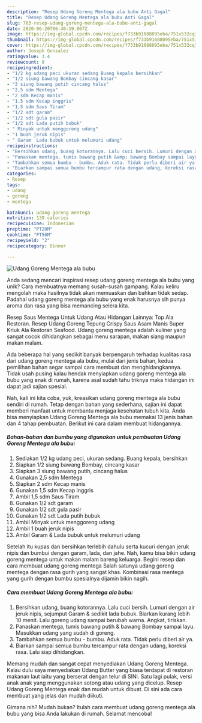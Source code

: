 ```yaml
---
description: "Resep Udang Goreng Mentega ala bubu Anti Gagal"
title: "Resep Udang Goreng Mentega ala bubu Anti Gagal"
slug: 703-resep-udang-goreng-mentega-ala-bubu-anti-gagal
date: 2020-06-20T06:40:19.067Z
image: https://img-global.cpcdn.com/recipes/f733b91688095eba/751x532cq70/udang-goreng-mentega-ala-bubu-foto-resep-utama.jpg
thumbnail: https://img-global.cpcdn.com/recipes/f733b91688095eba/751x532cq70/udang-goreng-mentega-ala-bubu-foto-resep-utama.jpg
cover: https://img-global.cpcdn.com/recipes/f733b91688095eba/751x532cq70/udang-goreng-mentega-ala-bubu-foto-resep-utama.jpg
author: Joseph Gonzalez
ratingvalue: 3.4
reviewcount: 8
recipeingredient:
- "1/2 kg udang peci ukuran sedang Buang kepala bersihkan"
- "1/2 siung bawang Bombay cincang kasar"
- "3 siung bawang putih cincang halus"
- "2,5 sdm Mentega"
- "2 sdm Kecap manis"
- "1,5 sdm Kecap inggris"
- "1,5 sdm Saus Tiram"
- "1/2 sdt garam"
- "1/2 sdt gula pasir"
- "1/2 sdt Lada putih bubuk"
- " Minyak untuk menggoreng udang"
- "1 buah jeruk nipis"
- " Garam  Lada bubuk untuk melumuri udang"
recipeinstructions:
- "Bersihkan udang, buang kotorannya. Lalu cuci bersih. Lumuri dengan air jeruk nipis, sejumput Garam &amp; sedikit lada bubuk. Biarkan kurang lebih 10 menit. Lalu goreng udang sampai berubah warna. Angkat, tiriskan."
- "Panaskan mentega, tumis bawang putih &amp; bawang Bombay sampai layu. Masukkan udang yang sudah di goreng."
- "Tambahkan semua bumbu - bumbu. Aduk rata. Tidak perlu diberi air ya."
- "Biarkan sampai semua bumbu tercampur rata dengan udang, koreksi rasa. Lalu siap dihidangkan."
categories:
- Resep
tags:
- udang
- goreng
- mentega

katakunci: udang goreng mentega 
nutrition: 139 calories
recipecuisine: Indonesian
preptime: "PT20M"
cooktime: "PT56M"
recipeyield: "2"
recipecategory: Dinner

---
```



![Udang Goreng Mentega ala bubu](https://img-global.cpcdn.com/recipes/f733b91688095eba/751x532cq70/udang-goreng-mentega-ala-bubu-foto-resep-utama.jpg)

Anda sedang mencari inspirasi resep udang goreng mentega ala bubu yang unik? Cara membuatnya memang susah-susah gampang. Kalau keliru mengolah maka hasilnya tidak akan memuaskan dan bahkan tidak sedap. Padahal udang goreng mentega ala bubu yang enak harusnya sih punya aroma dan rasa yang bisa memancing selera kita.

Resep Saus Mentega Untuk Udang Atau Hidangan Lainnya: Top Ala Restoran. Resep Udang Goreng Tepung Crispy Saus Asam Manis Super Kriuk Ala Restoran Seafood. Udang goreng mentega adalah kuliner yang sangat cocok dihidangkan sebagai menu sarapan, makan siang maupun makan malam.

Ada beberapa hal yang sedikit banyak berpengaruh terhadap kualitas rasa dari udang goreng mentega ala bubu, mulai dari jenis bahan, kedua pemilihan bahan segar sampai cara membuat dan menghidangkannya. Tidak usah pusing kalau hendak menyiapkan udang goreng mentega ala bubu yang enak di rumah, karena asal sudah tahu triknya maka hidangan ini dapat jadi sajian spesial.


Nah, kali ini kita coba, yuk, kreasikan udang goreng mentega ala bubu sendiri di rumah. Tetap dengan bahan yang sederhana, sajian ini dapat memberi manfaat untuk membantu menjaga kesehatan tubuh kita. Anda bisa menyiapkan Udang Goreng Mentega ala bubu memakai 13 jenis bahan dan 4 tahap pembuatan. Berikut ini cara dalam membuat hidangannya.

<!--inarticleads1-->

##### Bahan-bahan dan bumbu yang digunakan untuk pembuatan Udang Goreng Mentega ala bubu:

1. Sediakan 1/2 kg udang peci, ukuran sedang. Buang kepala, bersihkan
1. Siapkan 1/2 siung bawang Bombay, cincang kasar
1. Siapkan 3 siung bawang putih, cincang halus
1. Gunakan 2,5 sdm Mentega
1. Siapkan 2 sdm Kecap manis
1. Gunakan 1,5 sdm Kecap inggris
1. Ambil 1,5 sdm Saus Tiram
1. Gunakan 1/2 sdt garam
1. Gunakan 1/2 sdt gula pasir
1. Gunakan 1/2 sdt Lada putih bubuk
1. Ambil  Minyak untuk menggoreng udang
1. Ambil 1 buah jeruk nipis
1. Ambil  Garam &amp; Lada bubuk untuk melumuri udang


Setelah itu kupas dan bersihkan terlebih dahulu serta kucuri dengan jeruk nipis dan bumbui dengan garam, lada, dan jahe. Nah, kamu bisa bikin udang goreng mentega untuk makan malam bareng keluarga. Begini resep dan cara membuat udang goreng mentega Salah satunya udang goreng mentega dengan rasa gurih yang sangat khas. Kombinasi rasa mentega yang gurih dengan bumbu spesialnya dijamin bikin nagih. 

<!--inarticleads2-->

##### Cara membuat Udang Goreng Mentega ala bubu:

1. Bersihkan udang, buang kotorannya. Lalu cuci bersih. Lumuri dengan air jeruk nipis, sejumput Garam &amp; sedikit lada bubuk. Biarkan kurang lebih 10 menit. Lalu goreng udang sampai berubah warna. Angkat, tiriskan.
1. Panaskan mentega, tumis bawang putih &amp; bawang Bombay sampai layu. Masukkan udang yang sudah di goreng.
1. Tambahkan semua bumbu - bumbu. Aduk rata. Tidak perlu diberi air ya.
1. Biarkan sampai semua bumbu tercampur rata dengan udang, koreksi rasa. Lalu siap dihidangkan.


Memang mudah dan sangat cepat menyediakan Udang Goreng Mentega. Kalau dulu saya menyediakan Udang Butter yang biasa terdapat di restoran makanan laut iaitu yang berserat dengan telur di SINI. Satu lagi pulak, versi anak anak yang menggunakan sotong atau udang yang dicelup. Resep Udang Goreng Mentega enak dan mudah untuk dibuat. Di sini ada cara membuat yang jelas dan mudah diikuti. 

Gimana nih? Mudah bukan? Itulah cara membuat udang goreng mentega ala bubu yang bisa Anda lakukan di rumah. Selamat mencoba!
